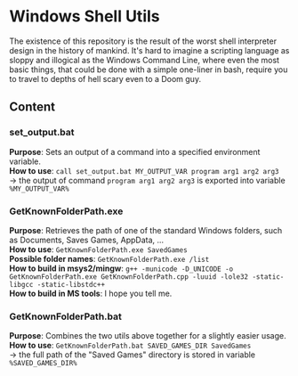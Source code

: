 # Windows Shell Utils

The existence of this repository is the result of the worst shell interpreter design in the history of mankind. It's hard to imagine a scripting language as sloppy and illogical as the Windows Command Line, where even the most basic things, that could be done with a simple one-liner in bash, require you to travel to depths of hell scary even to a Doom guy.


## Content

### set_output.bat

**Purpose**: Sets an output of a command into a specified environment variable.\
**How to use**: `call set_output.bat MY_OUTPUT_VAR program arg1 arg2 arg3`\
-> the output of command `program arg1 arg2 arg3` is exported into variable `%MY_OUTPUT_VAR%`

### GetKnownFolderPath.exe

**Purpose**: Retrieves the path of one of the standard Windows folders, such as Documents, Saves Games, AppData, ...\
**How to use**: `GetKnownFolderPath.exe SavedGames`\
**Possible folder names**: `GetKnownFolderPath.exe /list`\
**How to build in msys2/mingw**: `g++ -municode -D_UNICODE -o GetKnownFolderPath.exe GetKnownFolderPath.cpp -luuid -lole32 -static-libgcc -static-libstdc++`\
**How to build in MS tools**: I hope you tell me.

### GetKnownFolderPath.bat

**Purpose**: Combines the two utils above together for a slightly easier usage.\
**How to use**: `GetKnownFolderPath.bat SAVED_GAMES_DIR SavedGames`\
-> the full path of the "Saved Games" directory is stored in variable `%SAVED_GAMES_DIR%`
